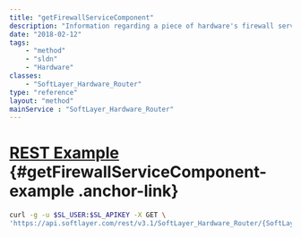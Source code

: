 ```yaml
---
title: "getFirewallServiceComponent"
description: "Information regarding a piece of hardware's firewall services."
date: "2018-02-12"
tags:
    - "method"
    - "sldn"
    - "Hardware"
classes:
    - "SoftLayer_Hardware_Router"
type: "reference"
layout: "method"
mainService : "SoftLayer_Hardware_Router"
---
```


# [REST Example](#getFirewallServiceComponent-example) <a href="/article/rest/"><i class="fas fa-question"></i></a> {#getFirewallServiceComponent-example .anchor-link} 
```bash
curl -g -u $SL_USER:$SL_APIKEY -X GET \
'https://api.softlayer.com/rest/v3.1/SoftLayer_Hardware_Router/{SoftLayer_Hardware_RouterID}/getFirewallServiceComponent'
```
